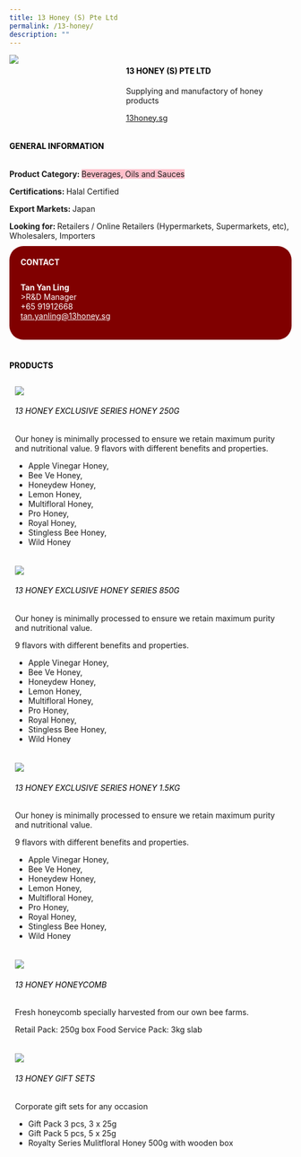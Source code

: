 ```yaml
---
title: 13 Honey (S) Pte Ltd
permalink: /13-honey/
description: ""
---
```

<div class="flex-paragraph">
		<p style="text-transform: uppercase"></p></div>
			<div class="flex-container" style="display: flex; flex-wrap: wrap;">
			<div class="card sgds" style="flex: 1 1 40%; display: block;"><img src="https://drive.google.com/u/0/uc?id=1fexe4sMuWpZLbAAWwLaAU2FKTThuy13u&amp;export=download"></div>
	<div class="card-sgds" style="flex: 1 1 58%; display: block; margin-left: 3px">
		<h4 style="text-transform: uppercase; color: black;"><b>13 Honey (S) Pte Ltd</b></h4>
		<p>Supplying and manufactory of honey products</p>
		<p><a href="https://13honey.sg/" target="_blank">13honey.sg</a></p>
	</div>
</div>
	<h4 style="text-transform: uppercase; color: black;"><b>General Information</b></h4>
		<div class="flex-container" style="display: flex; flex-wrap: wrap;">
			<div class="card sgds" style="flex: 1 1 65%; display: block; align-self: stretch">
			<div class="flex-paragraph">
			<p><b>Product Category: </b><span style="background-color: pink; border-radius: 10 px;">Beverages, Oils and Sauces</span></p> 
				<p><b>Certifications: </b>Halal Certified</p>
			<p><b>Export Markets: </b>Japan</p>
			<p style="margin-bottom: 10px;"><b>Looking for: </b>Retailers / Online Retailers (Hypermarkets, Supermarkets, etc), Wholesalers, Importers</p>
			</div>
		</div>
		<div class="card sgds" style="flex: 1 1 35%; padding: 10px; display: block; background-color: maroon; border-radius: 25px; align-self: center;">
		<h4 style="color: white; margin-top: 10px; margin-left: 10px;">CONTACT</h4>
		<div class="flex-paragraph">
			<p style="padding: 10px; color: white;"><b>Tan Yan Ling</b><br>&gt;R&amp;D Manager<br>+65 91912668<br><a href="mailto:tan.yanling@13honey.sg" style="color: white;">tan.yanling@13honey.sg</a></p>
		</div>
			</div>
		</div>
	<br>
		<h4 style="text-transform: uppercase; color: black;"><b>products</b></h4>
<div style="display: flex; flex-wrap: wrap;">
  <div class="card sgds" style="flex: 1 1 47%; margin: 10px; display: block;">
	<div class="flex-image" style="display: block;"><img src="https://drive.google.com/u/0/uc?id=1AGm8E--_YBvZ64whehDT22xLO6EpGaRV&amp;export=download"></div>
	<div class="flex-paragraph">
		<h6 style="text-transform: uppercase; color: black;">13 Honey Exclusive Series Honey 250g</h6>
		<p>Our honey is minimally processed to ensure we retain maximum purity and nutritional value. 
9 flavors with different benefits and properties. 

- Apple Vinegar Honey, 
- Bee Ve Honey, 
- Honeydew Honey, 
- Lemon Honey, 
- Multifloral Honey, 
- Pro Honey, 
- Royal Honey, 
- Stingless Bee Honey, 
- Wild Honey</p></div>
	</div>
		<div class="card sgds" style="flex: 1 1 47%; margin: 10px; display: block;">
		<div class="flex-image" style="display: block;"><img src="https://drive.google.com/u/0/uc?id=1S95xe2T5RSD0DPYDHlI8-ftY7_2aYyCE&amp;export=download"></div>
	<div class="flex-paragraph">
		<h6 style="text-transform: uppercase; color: black;">13 Honey Exclusive Honey Series 850g</h6>
		<p>Our honey is minimally processed to ensure we retain maximum purity and nutritional value. 
9 flavors with different benefits and properties.

- Apple Vinegar Honey, 
- Bee Ve Honey, 
- Honeydew Honey, 
- Lemon Honey, 
- Multifloral Honey, 
- Pro Honey, 
- Royal Honey, 
- Stingless Bee Honey, 
- Wild Honey</p></div>
	</div>
		<div class="card sgds" style="flex: 1 1 47%; margin: 10px; display: block;">
		<div class="flex-image" style="display: block;"><img src="https://drive.google.com/u/0/uc?id=1emlHkkjLbKvUSX1FUoYuFogW25r7LuQa&amp;export=download"></div>
	<div class="flex-paragraph">
		<h6 style="text-transform: uppercase; color: black;">13 Honey Exclusive Series Honey 1.5kg</h6>
		<p>Our honey is minimally processed to ensure we retain maximum purity and nutritional value. 
9 flavors with different benefits and properties. 

- Apple Vinegar Honey, 
- Bee Ve Honey, 
- Honeydew Honey, 
- Lemon Honey, 
- Multifloral Honey, 
- Pro Honey, 
- Royal Honey, 
- Stingless Bee Honey, 
- Wild Honey</p></div>
		</div>
		<div class="card sgds" style="flex: 1 1 47%; margin: 10px; display: block;">
		<div class="flex-image" style="display: block;"><img src="https://drive.google.com/u/0/uc?id=1oSZVQbDsuRNMGwO3TcoB9kQ9f1zRJdew&amp;export=download"></div>
	<div class="flex-paragraph">
		<h6 style="text-transform: uppercase; color: black;">13 Honey Honeycomb</h6>
		<p>Fresh honeycomb specially harvested from our own bee farms. 
Retail Pack: 250g box 
Food Service Pack: 3kg slab</p></div>
	</div>
		<div class="card sgds" style="flex: 1 1 47%; margin: 10px; display: block;">
		<div class="flex-image" style="display: block;"><img src="https://drive.google.com/u/0/uc?id=1y9y9lKid6w_aQ1MtAUb5-EjIlMxR5gCv&amp;export=download"></div>
	<div class="flex-paragraph">
		<h6 style="text-transform: uppercase; color: black;">13 Honey Gift Sets</h6>
		<p>Corporate gift sets for any occasion 

- Gift Pack 3 pcs, 3 x 25g 
- Gift Pack 5 pcs, 5 x 25g 
- Royalty Series Mulitfloral Honey 500g with wooden box</p></div>
	</div>
	</div>